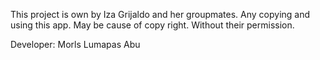 This project is own by Iza Grijaldo and her groupmates.
Any copying and using this app. May be cause of copy right. Without their permission.

Developer: Morls Lumapas Abu
